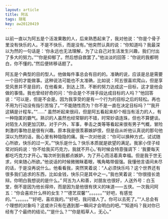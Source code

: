 ```yaml
---
layout: article
title: 阿五
tags: 随笔
key: aw20120419
---
```


​     以前一直以为阿五是个活泼果敢的人，后来熟悉起来了，我对他说：“你是个骨子里没有快乐的人。不是不快乐，而是没有。”他突然认真的说：“你知道吗？我最深以为然的一句话是：‘你永远也无法理解，为了让自己对生活发生兴趣，我们付出了多大的努力。’”“你是抑郁了。然后想自救罢了。”他淡淡的回答：“你说的我都明白，你不懂的。”然后便转移话题了。<!--more-->

​    阿五是个典型的目的型人。他做每件事总会有目的的。准确的说，应该是总是需要一个目的才能做事。这种说法可能也不太准确，比如说：阿五很喜欢爬山，但是享受风景并不是目的，在他看来，到达上顶，不断的努力达成这一目标，这才是他会做的事情。我也曾经好奇的问：“你会是个不择手段达成目标的人吗？”他回答说：“可以是，但是不会是。因为我享受的是有一个行为的目标之后的轻松。再也不用为行动没有指引苦恼了。”“不能随性而为？你不是一直在决定目标吗？”“我开这辆是计程车。”“......”    虽然听起来很闷，但是阿五看起来却个相当有活力的人，有一种隐匿的霸气。熟识的人虽然也经常聊的不错，时常妙语连珠，但也不算健谈。对陌生人则更加沉默。对于户外，军事，拳击之类等等看起来很有男子气概，冒险刺激的事物总是很有兴趣。原本我是很羡慕嫉妒恨，但是自从听他认真说的那句他深以为然的话，我心里有种隐隐的痛。我一次对他说：“你可以换种方式，试试随心所欲，快乐的过一天。”“快乐是什么？快乐本质就是欲望的满足。我家小侄子经常对妈妈说：‘你不给我买巧克力，我就不开心。’有时候会特意强调下：‘我要每天都吃巧克力才开心。’每次听到我都点嫉妒，为了开心而活着真幸福。但是我于世无求，何来随心所欲。”他说话的时候微微眯着眼，嘴角略带倔强。我懂他言语间未尽的话，于是没再说什么。他看看我，突然笑着说：“人必须快乐吗？这个世界还有很多我们追求的东西，比如金钱，快乐只是其中之一。”我也笑着说：“你很擅长诡辩。你明白我想说的是什么。”    阿五为人和善，对朋友也很好，人送外号：白玉堂，倒不是因为他长得帅，而是因为是他很有侠义的味道——五侠。一次我问阿五：“你会喜欢什么样的女生？”“德艺双馨”“。。。。。。”“好吧，有感觉的。”“。。。。。。”“好吧，喜欢我的。”“好吧，我问错人了。你可以去死了。”“人总会有个理想的对象吗？这或许只有在遇到那一瞬间才会明白的吧。”“知道吗？我对你已经有了个最终的结论。”“是什么？”“你是稻草人，无心。”